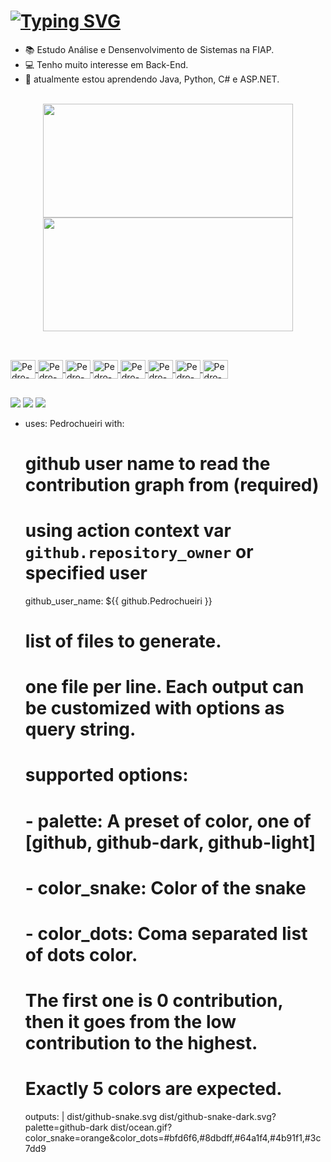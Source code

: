 ### <h1>[![Typing SVG](https://readme-typing-svg.demolab.com?font=Bruno+Ace+SC&pause=1000&color=F7960C&background=FFFFFF00&width=435&lines=Hello%2C+I+am+PedroChueiri!+Welcome+to+my+profile)](https://git.io/typing-svg)</h1>

<!-- Informações -->
- 📚 Estudo Análise e Densenvolvimento de Sistemas na FIAP.
- 💻 Tenho muito interesse em Back-End.
- 🌱  atualmente estou aprendendo Java, Python, C# e ASP.NET.
<br>

<!-- Git Stats -->
<div align="center">
  <a href="https://github.com/PedroChueiri">
  <img height="182em" width="400em" src="https://github-readme-stats.vercel.app/api?username=Pedrochueiri&show_icons=true&theme=darcula&include_all_commits=true&count_private=true"/>
  <img height="182em" width="400em" src="https://github-readme-stats.vercel.app/api/top-langs/?username=Pedrochueiri&layout=compact&langs_count=7&theme=darcula"/>
</div>
  
  ##
<!-- Informações -->
<div style="display: inline_block"><br>
  <img align="center" alt="Pedro-HTML" height="30" width="40" src="https://cdn.jsdelivr.net/gh/devicons/devicon/icons/html5/html5-original.svg">
  <img align="center" alt="Pedro-CSS" height="30" width="40" src="https://cdn.jsdelivr.net/gh/devicons/devicon/icons/css3/css3-original.svg">
  <img align="center" alt="Pedro-JSCRIPT" height="30" width="40" src="https://cdn.jsdelivr.net/gh/devicons/devicon/icons/javascript/javascript-original.svg">
  <img align="center" alt="Pedro-REACT" height="30" width="40" src="https://cdn.jsdelivr.net/gh/devicons/devicon/icons/react/react-original.svg">
  <img align="center" alt="Pedro-JAVA" height="30" width="40" src="https://cdn.jsdelivr.net/gh/devicons/devicon/icons/java/java-original.svg">
  <img align="center" alt="Pedro-PYTHON" height="30" width="40" src="https://cdn.jsdelivr.net/gh/devicons/devicon/icons/python/python-original.svg">
  <img align="center" alt="Pedro-ORACLE" height="30" width="40" src="https://cdn.jsdelivr.net/gh/devicons/devicon/icons/oracle/oracle-original.svg">
  <img align="center" alt="Pedro-PANDAS" height="30" width="40"src="https://cdn.jsdelivr.net/gh/devicons/devicon/icons/pandas/pandas-original.svg" />
</div>
  
  ##
  <!-- Redes Sociais -->
<div>
  <a href="" target="_blank"><img src="https://img.shields.io/badge/Instagram-E4405F?style=for-the-badge&logo=instagram&logoColor=white" target="_blank"></a>
  <a href="" target="_blank"><img src="https://img.shields.io/badge/Gmail-D14836?style=for-the-badge&logo=gmail&logoColor=white"></a>
  <a href="" target="_blank"><img src="https://img.shields.io/badge/LinkedIn-0077B5?style=for-the-badge&logo=linkedin&logoColor=white"></a>
  
- uses: Pedrochueiri
  with:
    # github user name to read the contribution graph from (**required**)
    # using action context var `github.repository_owner` or specified user
    github_user_name: ${{ github.Pedrochueiri }}

    # list of files to generate.
    # one file per line. Each output can be customized with options as query string.
    #
    #  supported options:
    #  - palette:     A preset of color, one of [github, github-dark, github-light]
    #  - color_snake: Color of the snake
    #  - color_dots:  Coma separated list of dots color.
    #                 The first one is 0 contribution, then it goes from the low contribution to the highest.
    #                 Exactly 5 colors are expected.
    outputs: |
      dist/github-snake.svg
      dist/github-snake-dark.svg?palette=github-dark
      dist/ocean.gif?color_snake=orange&color_dots=#bfd6f6,#8dbdff,#64a1f4,#4b91f1,#3c7dd9
  
  

  
</div>
